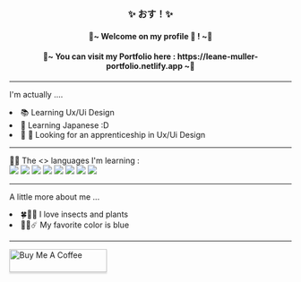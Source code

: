 <h3 align=center> ✨ おす！✨ </h3>
<h4 align=center> 🌸~ Welcome on my profile 👋 ! ~🌸</h4>
<h4 align=center> 🌱~ You can visit my Portfolio here : https://leane-muller-portfolio.netlify.app ~🌱</h4>

---------

I'm actually ....
<li> 📚 Learning Ux/Ui Design </li>
<li> 🎌 Learning Japanese :D </li>
<li> 📖 🐛 Looking for an  apprenticeship in Ux/Ui Design </li>

---------

👨‍💻 The <> languages I'm learning : 
<br>
<img src="https://img.shields.io/badge/CSS3-1572B6?style=for-the-badge&logo=css3&logoColor=white">
<img src="https://img.shields.io/badge/HTML5-E34F26?style=for-the-badge&logo=html5&logoColor=white">
<img src="https://img.shields.io/badge/JavaScript-323330?style=for-the-badge&logo=javascript&logoColor=F7DF1E">
<img src="https://img.shields.io/badge/C-00599C?style=for-the-badge&logo=c&logoColor=white">
<img src="https://img.shields.io/badge/Java-ED8B00?style=for-the-badge&logo=java&logoColor=white">
<img src="https://img.shields.io/badge/PHP-777BB4?style=for-the-badge&logo=php&logoColor=white">
<img src="https://img.shields.io/badge/MySQL-00000F?style=for-the-badge&logo=mysql&logoColor=white">
<img src="https://img.shields.io/badge/React_Native-20232A?style=for-the-badge&logo=react&logoColor=61DAFB">
<!--<img src="">-->

--------- 

A little more about me ...
<li> 🍀🎍🦗 I love insects and plants </li>
<li> 💙🔵☄️ My favorite color is blue </li>

---------

<a href="https://buymeacoff.ee/leanemuller" target="_blank"><img src="https://www.buymeacoffee.com/assets/img/custom_images/orange_img.png" alt="Buy Me A Coffee" style="height: 41px !important;width: 174px !important;box-shadow: 0px 3px 2px 0px rgba(190, 190, 190, 0.5) !important;-webkit-box-shadow: 0px 3px 2px 0px rgba(190, 190, 190, 0.5) !important;" ></a>
<!--
<li> </li>
**AyatoKirishima/AyatoKirishima** is a ✨ _special_ ✨ repository because its `README.md` (this file) appears on your GitHub profile.

Here are some ideas to get you started:

- 🔭 I’m currently working on ...
- 🌱 I’m currently learning ...
- 👯 I’m looking to collaborate on ...
- 🤔 I’m looking for help with ...
- 💬 Ask me about ...
- 📫 How to reach me: ...
- 😄 Pronouns: ...
- ⚡ Fun fact: ...
-->
